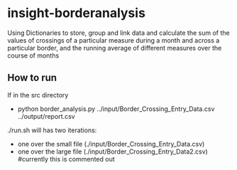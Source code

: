 # insight-borderanalysis

Using Dictionaries to store, group and link data and calculate the sum of the values of crossings of a particular measure during a month and across a particular border, and the running average of different measures over the course of months

## How to run
If in the src directory
 - python border_analysis.py ../input/Border_Crossing_Entry_Data.csv ../output/report.csv

./run.sh will has two iterations:
 - one over the small file (./input/Border_Crossing_Entry_Data.csv)
 - one over the large file (./input/Border_Crossing_Entry_Data2.csv) #currently this is commented out
